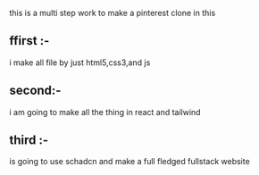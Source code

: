 this is a multi step work to make a pinterest clone in this

## ffirst :-
i make all file by just html5,css3,and js

## second:-
i am going to make all the thing in react and tailwind

## third :-
is going to use schadcn and make a full fledged fullstack website
